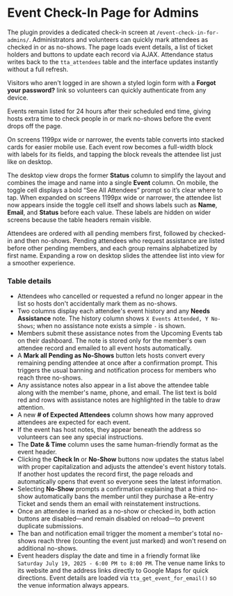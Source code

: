 # Event Check-In Page for Admins

The plugin provides a dedicated check-in screen at `/event-check-in-for-admins/`.
Administrators and volunteers can quickly mark attendees as checked in or as
no-shows. The page loads event details, a list of ticket holders and buttons to
update each record via AJAX. Attendance status writes back to the
`tta_attendees` table and the interface updates instantly without a full refresh.

Visitors who aren't logged in are shown a styled login form with a **Forgot your
password?** link so volunteers can quickly authenticate from any device.

Events remain listed for 24 hours after their scheduled end time, giving hosts
extra time to check people in or mark no-shows before the event drops off the
page.

On screens 1199px wide or narrower, the events table converts into stacked
cards for easier mobile use. Each event row becomes a full-width block with
labels for its fields, and tapping the block reveals the attendee list just like
on desktop.

The desktop view drops the former **Status** column to simplify the layout and
combines the image and name into a single **Event** column. On mobile, the
toggle cell displays a bold “See All Attendees” prompt so it’s clear where to
tap. When expanded on screens 1199px wide or narrower, the attendee list now
appears inside the toggle cell itself and shows labels such as **Name**,
**Email**, and **Status** before each value. These labels are hidden on wider
screens because the table headers remain visible.

Attendees are ordered with all pending members first, followed by checked-in
and then no-shows. Pending attendees who request assistance are listed before
other pending members, and each group remains alphabetized by first name.
Expanding a row on desktop slides the attendee list into view for a smoother
experience.

### Table details

- Attendees who cancelled or requested a refund no longer appear in the list so
  hosts don't accidentally mark them as no-shows.
- Two columns display each attendee's event history and any **Needs Assistance** note. The history column shows `X Events Attended, Y No-Shows`; when no assistance note exists a simple `-` is shown.
- Members submit these assistance notes from the Upcoming Events tab on their dashboard. The note is stored only for the member's own attendee record and emailed to all event hosts automatically.
- A **Mark all Pending as No-Shows** button lets hosts convert every remaining
  pending attendee at once after a confirmation prompt. This triggers the usual
  banning and notification process for members who reach three no-shows.
- Any assistance notes also appear in a list above the attendee table along
  with the member's name, phone, and email. The list text is bold red and rows
  with assistance notes are highlighted in the table to draw attention.
- A new **# of Expected Attendees** column shows how many approved attendees are expected for each event.
- If the event has host notes, they appear beneath the address so volunteers can see any special instructions.
- The **Date & Time** column uses the same human-friendly format as the event header.
- Clicking the **Check In** or **No-Show** buttons now updates the status label with proper capitalization and adjusts the
  attendee's event history totals. If another host updates the record first, the page reloads and automatically opens that event so everyone sees the latest information.
- Selecting **No-Show** prompts a confirmation explaining that a third no-show automatically bans the member until they purchase a Re-entry Ticket and sends them an email with reinstatement instructions.
- Once an attendee is marked as a no-show or checked in, both action buttons are disabled—and remain disabled on reload—to prevent duplicate submissions.
- The ban and notification email trigger the moment a member's total no-shows reach three (counting the event just marked) and won't resend on additional no-shows.
- Event headers display the date and time in a friendly format like `Saturday July 19, 2025 - 6:00 PM to 8:00 PM`. The venue name links to its website and the address links directly to Google Maps for quick directions. Event details are loaded via `tta_get_event_for_email()` so the venue information always appears.
